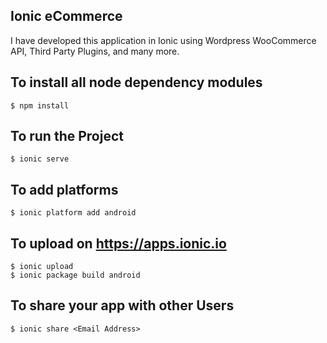                         
##  Ionic eCommerce
I have developed this application in Ionic using Wordpress WooCommerce API, Third Party Plugins, and many more.


## To install all node dependency modules

	$ npm install

## To run the Project

	$ ionic serve

## To add platforms

	$ ionic platform add android

## To upload on https://apps.ionic.io

	$ ionic upload
	$ ionic package build android

## To share your app with other Users

	$ ionic share <Email Address>
